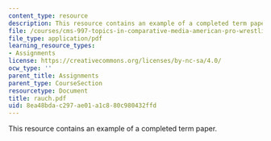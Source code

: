 ```yaml
---
content_type: resource
description: This resource contains an example of a completed term paper.
file: /courses/cms-997-topics-in-comparative-media-american-pro-wrestling-spring-2007/8ea48bdac297ae01a1c880c980432ffd_rauch.pdf
file_type: application/pdf
learning_resource_types:
- Assignments
license: https://creativecommons.org/licenses/by-nc-sa/4.0/
ocw_type: ''
parent_title: Assignments
parent_type: CourseSection
resourcetype: Document
title: rauch.pdf
uid: 8ea48bda-c297-ae01-a1c8-80c980432ffd
---
```

This resource contains an example of a completed term paper.